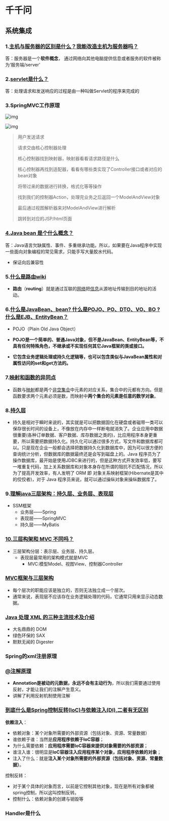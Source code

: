 # 千千问

## 系统集成

### 1.[主机与服务器的区别是什么？我能改造主机为服务器吗？](https://www.zhihu.com/question/26431922)

答：服务器是一个**软件概念**， 通过网络向其他电脑提供信息或者服务的软件被称为‘服务端/server' 

### 2.[servlet是什么？](https://www.cnblogs.com/whgk/p/6399262.html)

答：处理请求和发送响应的过程是由一种叫做Servlet的程序来完成的

### 3.SpringMVC工作原理

![img](D:\GitHub\Notes\WithBeingIT\_static\20170207154527170.png)

![img](D:\GitHub\Notes\WithBeingIT\_static\16229a5f631e72ed)

> 用户发送请求
>
> 请求交由核心控制器处理
>
> 核心控制器找到映射器，映射器看看请求路径是什么
>
> 核心控制器再找到适配器，看看有哪些类实现了Controller接口或者对应的bean对象
>
> 将带过来的数据进行转换，格式化等等操作
>
> 找到我们的控制器Action，处理完业务之后返回一个ModelAndView对象
>
> 最后通过视图解析器来对ModelAndView进行解析
>
> 跳转到对应的JSP/html页面

### [4.Java bean 是个什么概念？](https://www.zhihu.com/question/19773379)

答：Java语言欠缺属性、事件、多重继承功能。所以，如果要在Java程序中实现一些面向对象编程的常见需求，只能手写大量胶水代码。

- 保证向后兼容性

### 5.[什么是路由wiki](https://zh.wikipedia.org/wiki/%E8%B7%AF%E7%94%B1)

- **路由**（**routing**）就是通过互联的[网络](https://zh.wikipedia.org/wiki/互聯網)把[信息](https://zh.wikipedia.org/wiki/信息)从源地址传输到目的地址的活动。

### 6.[什么是JavaBean、bean? 什么是POJO、PO、DTO、VO、BO ? 什么是EJB、EntityBean？](https://blog.csdn.net/chenchunlin526/article/details/69939337)

- POJO（Plain Old Java Object）
- **POJO是一个简单的、普通Java对象，但不是JavaBean、EntityBean等，不具有任何特殊角色，不继承或不实现任何其它Java框架的类或接口。**

- **它包含业务逻辑处理或持久化逻辑等，也可以包含类似与JavaBean属性和对属性访问的set和get方法的。**

### 7.[映射和函数的异同点](https://baike.baidu.com/item/%E6%98%A0%E5%B0%84%E5%92%8C%E5%87%BD%E6%95%B0%E7%9A%84%E5%BC%82%E5%90%8C%E7%82%B9)

- 函数与[映射](https://baike.baidu.com/item/映射/410062)都是两个[非空集合](https://baike.baidu.com/item/非空集合/9018933)中元素的对应关系，集合中的元都有方向。但是函数要求两个元素必须是数，而映射中**两个集合的元素是任意的数学对象**。

### 8.[持久层](https://www.zhihu.com/question/23233744)

- 持久是相对于瞬时来说的，其实就是可以把数据固化在硬盘或者磁带一类可以保存很长时间的设备上，不像放在内存中一样断电就消失了。企业应用中数据很重要(各种订单数据、客户数据、库存数据之类的)，比应用程序本身更重要，所以需要把数据持久化。持久化可以通过很多方式，写文件和数据库都可以。只是现在企业一般都会选择把数据持久化到数据库中，因为可以很方便的查询统计分析，但数据库的数据最终还是会写到磁盘上的。Java 程序员为了操作数据库，最开始是使用JDBC来进行的，但是这种方式开发效率低，要写一堆重复代码，加上关系数据库和对象本身存在所谓的阻抗不匹配情况，所以为了提高开发效率，有人发明了 ORM 即 对象关系映射框架(Hibernate是其中的佼佼者)，对于 Java 程序员来说，就可以通过操纵对象来操纵数据库了。

### 9.[理解java三层架构：持久层、业务层、表现层](https://blog.csdn.net/m0_38021128/article/details/69372109)

- SSM框架
  - 业务层——Spring
  - 表现层——SpringMVC
  - 持久层——MyBatis

### [10.三层构架和 MVC 不同吗？](https://www.zhihu.com/question/24291079)

- 三层架构分层：表示层、业务层、持久层。
  - 表现层最常用的架构模式就是MVC
    - MVC:模型Model、视图View、控制器Controller

### [MVC框架与三层架构](https://www.cnblogs.com/progor/p/9456983.html)

- 每个层次的职能应该是独立的，否则无法独立成一个层次。
- 通常来说，表现层不应该存在业务逻辑处理的代码，它通常只用来显示动态数据。

### [Java 处理 XML 的三种主流技术及介绍](https://www.ibm.com/developerworks/cn/xml/dm-1208gub/index.html)

- 大名鼎鼎的 DOM
- 绿色环保的 SAX
- 默默无闻的 Digester

### Spring的xml注册原理

### [@注解原理](https://juejin.im/entry/57c9f5890e3dd90063e83461)

- **Annotation是被动的元数据，永远不会有主动行为**，所以我们需要通过使用反射，才能让我们的注解产生意义。
- 讲解了利用反射机制使用注解

### [到底什么是Spring控制反转(IoC)与依赖注入(DI),二者有无区别](https://blog.csdn.net/bestone0213/article/details/47424255)

**依赖注入**：

- 依赖对象：某个对象所需要的外部资源（包括对象、资源、常量数据）
- 谁依赖于谁：当然是**应用程序依赖于IoC容器**；
- 为什么需要依赖：**应用程序需要IoC容器来提供对象需要的外部资源**；
- 谁注入谁：很明显是**IoC容器注入应用程序某个对象，应用程序依赖的对象**；
- 注入了什么：就是**注入某个对象所需要的外部资源（包括对象、资源、常量数据）**。

控制反转：

- 对于某个具体的对象而言，以前是它控制其他对象，现在是所有对象都被spring控制，所以这叫控制反转。
- 控制什么：依赖对象的创建与销毁等

### Handler是什么
